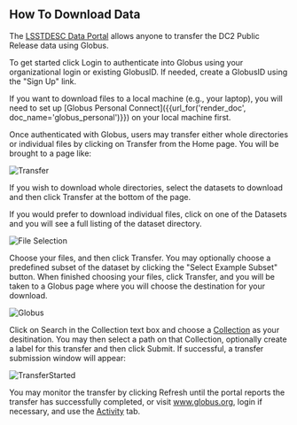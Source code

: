 <!--- Do not delete this line, it is needed for jinja_markdown to render this page correctly -->
## How To Download Data

The [LSSTDESC Data Portal](https://lsstdesc-portal.nersc.gov/) allows anyone to transfer the DC2 Public Release data using Globus.

To get started click Login to authenticate into Globus using your organizational login or existing GlobusID. If needed, create a GlobusID using the "Sign Up" link.

If you want to download files to a local machine (e.g., your laptop), you will need to set up [Globus Personal Connect]({{url_for('render_doc', doc_name='globus_personal')}}) on your local machine first.

Once authenticated with Globus, users may transfer either whole directories or individual files by clicking on Transfer from the Home page.  You will be brought to a page like:

![Transfer](/static/img/transfer.png)


If you wish to download whole directories, select the datasets to download and then click Transfer at the bottom of the page.

If you would prefer to download individual files, click on one of the Datasets and you will see a full listing of the dataset directory.

![File Selection](/static/img/fileselect.png)

Choose your files, and then click Transfer. You may optionally choose a predefined subset of the dataset by clicking the "Select Example Subset" button.  When finished choosing your files, click Transfer, and you will be taken to a Globus page where you will choose the destination for your download.

![Globus](/static/img/globus.png)

Click on Search in the Collection text box and choose a [Collection](https://docs.globus.org/how-to/get-started/#access_a_collection) as your desitination.  You may then select a path on that Collection, optionally create a label for this transfer and then click Submit.  If successful, a transfer submission window will appear:

![TransferStarted](/static/img/success.png)

You may monitor the transfer by clicking Refresh until the portal reports the transfer has successfully completed, or visit www.globus.org, login if necessary, and use the [Activity](https://docs.globus.org/how-to/get-started/#confirm_transfer_completion) tab.

